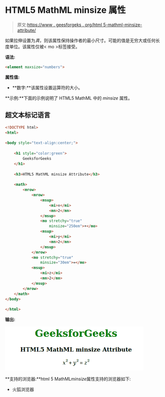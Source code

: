 # HTML5 MathML minsize 属性

> 原文:[https://www . geesforgeks . org/html 5-mathml-minsize-attribute/](https://www.geeksforgeeks.org/html5-mathml-minsize-attribute/)

如果拉伸设置为*真*，则该属性保持操作者的最小尺寸。可能的值是无穷大或任何长度单位。该属性仅被< mo >标签接受。

**语法:**

```html
<element maxsize="numbers">

```

**属性值:**

*   **数字:**该属性设置运算符的大小。

**示例:**下面的示例说明了 HTML5 MathML 中的 *minsize* 属性。

## 超文本标记语言

```html
<!DOCTYPE html> 
<html> 

<body style="text-align:center;"> 

    <h1 style="color:green"> 
        GeeksforGeeks 
    </h1> 

    <h3>HTML5 MathML minsize Attribute</h3> 

    <math> 
        <mrow> 
            <mrow> 
                <msup> 
                    <mi>x</mi> 
                    <mn>2</mn> 
                </msup> 
                <mo stretchy="true" 
                    minsize="250em">+</mo> 
                <msup> 
                    <mi>y</mi> 
                    <mn>2</mn> 
                </msup> 
            </mrow> 
            <mo stretchy="true" 
                minsize="30em">=</mo> 
            <msup> 
                <mi>z</mi> 
                <mn>2</mn> 
            </msup> 
        </mrow> 
    </math> 
</body> 

</html> 
```

**输出:**

![](img/17b6c21f87abd491f231bca45262f6a9.png)

**支持的浏览器:**html 5 MathML*minsize*属性支持的浏览器如下:

*   火狐浏览器